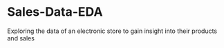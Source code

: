 # Sales-Data-EDA
Exploring the data of an electronic store to gain insight into their products and sales
